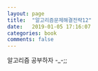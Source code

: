 ```yaml
---
layout: page
title:  "알고리즘문제해결전략12"
date:   2019-01-05 17:16:07
categories: book
comments: false
---
```

알고리즘 공부하자 -_-;;


